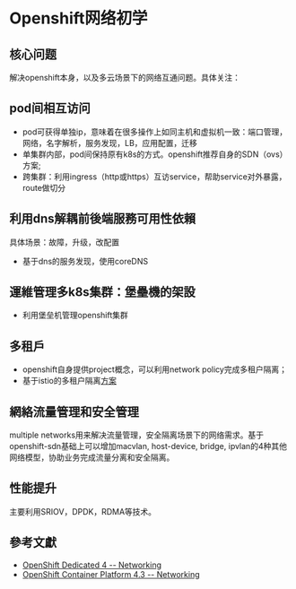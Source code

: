 # Openshift网络初学

## 核心问题

解决openshift本身，以及多云场景下的网络互通问题。具体关注：

## pod间相互访问

- pod可获得单独ip，意味着在很多操作上如同主机和虚拟机一致：端口管理，网络，名字解析，服务发现，LB，应用配置，迁移
- 单集群内部，pod间保持原有k8s的方式。openshift推荐自身的SDN（ovs）方案;
- 跨集群：利用ingress（http或https）互访service，帮助service对外暴露，route做切分

## 利用dns解耦前後端服務可用性依賴

具体场景：故障，升级，改配置

- 基于dns的服务发现，使用coreDNS

## 運維管理多k8s集群：堡壘機的架設

- 利用堡垒机管理openshift集群

## 多租戶

- openshift自身提供project概念，可以利用network policy完成多租户隔离；
- 基于istio的多租户隔离[方案](https://www.openshift.com/blog/connecting-multiple-openshift-sdns-with-a-network-tunnel)

## 網絡流量管理和安全管理

multiple networks用来解决流量管理，安全隔离场景下的网络需求。基于openshift-sdn基础上可以增加macvlan, host-device, bridge, ipvlan的4种其他网络模型，协助业务完成流量分离和安全隔离。

## 性能提升

主要利用SRIOV，DPDK，RDMA等技术。

## 參考文獻

- [OpenShift Dedicated 4 -- Networking](https://docs.openshift.com/dedicated/4/getting_started/dedicated-networking.html)
- [OpenShift Container Platform 4.3 -- Networking](https://docs.openshift.com/container-platform/4.3/networking/understanding-networking.html)
